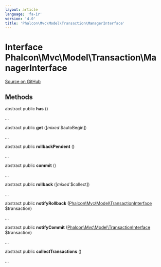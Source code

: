 ```yaml
---
layout: article
language: 'fa-ir'
version: '4.0'
title: 'Phalcon\Mvc\Model\Transaction\ManagerInterface'
---
```


# Interface **Phalcon\Mvc\Model\Transaction\ManagerInterface**

<a href="https://github.com/phalcon/cphalcon/tree/v4.0.0/phalcon/mvc/model/transaction/managerinterface.zep" class="btn btn-default btn-sm">Source on GitHub</a>

## Methods

abstract public **has** ()

...

abstract public **get** ([*mixed* $autoBegin])

...

abstract public **rollbackPendent** ()

...

abstract public **commit** ()

...

abstract public **rollback** ([*mixed* $collect])

...

abstract public **notifyRollback** ([Phalcon\Mvc\Model\TransactionInterface](api/Phalcon_Mvc_Model_TransactionInterface) $transaction)

...

abstract public **notifyCommit** ([Phalcon\Mvc\Model\TransactionInterface](api/Phalcon_Mvc_Model_TransactionInterface) $transaction)

...

abstract public **collectTransactions** ()

...